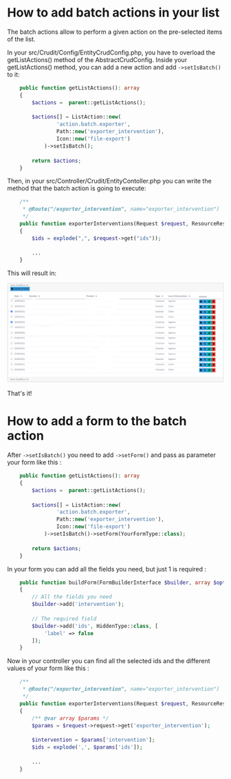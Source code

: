 # How to add batch actions in your list

The batch actions allow to perform a given action on the pre-selected items of the list.

In your src/Crudit/Config/EntityCrudConfig.php, you have to overload the getListActions() method of the 
AbstractCrudConfig. Inside your getListActions() method, you can add a new action and add ```->setIsBatch()``` to it:
```php
    public function getListActions(): array
    {
        $actions =  parent::getListActions();
        
        $actions[] = ListAction::new(
                'action.batch.exporter',
                Path::new('exporter_intervention'),
                Icon::new('file-export')
            )->setIsBatch();
            
        return $actions;           
    }
```

Then, in your src/Controller/Crudit/EntityContoller.php you can write the method that the batch action is going to execute:
```php
    /**
     * @Route("/exporter_intervention", name="exporter_intervention")
     */
    public function exporterInterventions(Request $request, ResourceResolver $resolver, Exporter $exporter)
    {
        $ids = explode(",", $request->get("ids"));
        
        ...
    }
```

This will result in:

![](img/batch.png)

That's it!

# How to add a form to the batch action

After ```->setIsBatch()``` you need to add ```->setForm()``` and pass as parameter your form like this :
```php
    public function getListActions(): array
    {
        $actions =  parent::getListActions();
        
        $actions[] = ListAction::new(
                'action.batch.exporter',
                Path::new('exporter_intervention'),
                Icon::new('file-export')
            )->setIsBatch()->setForm(YourFormType::class);
            
        return $actions;           
    }
``` 

In your form you can add all the fields you need, but just 1 is required :
```php
    public function buildForm(FormBuilderInterface $builder, array $options): void
    {
        // All the fields you need
        $builder->add('intervention');

        // The required field
        $builder->add('ids', HiddenType::class, [
            'label' => false
        ]);
    }
```

Now in your controller you can find all the selected ids and the different values of your form like this :
```php
    /**
     * @Route("/exporter_intervention", name="exporter_intervention")
     */
    public function exporterInterventions(Request $request, ResourceResolver $resolver, Exporter $exporter)
    {
        /** @var array $params */
        $params = $request->request->get('exporter_intervention');

        $intervention = $params['intervention'];
        $ids = explode(',', $params['ids']);
        
        ...
    }
```
